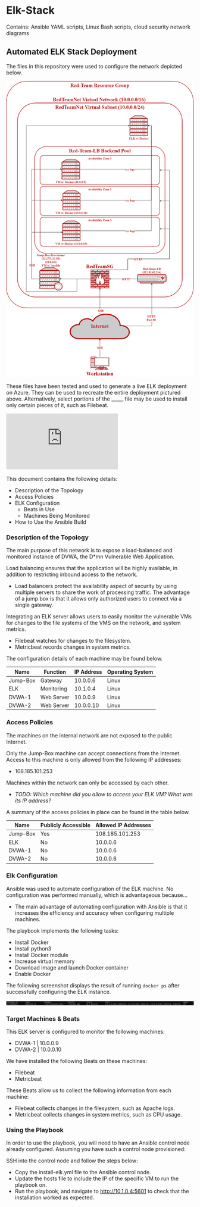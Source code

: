 # Elk-Stack
Contains: Ansible YAML scripts, Linux Bash scripts, cloud security network diagrams

## Automated ELK Stack Deployment

The files in this repository were used to configure the network depicted below.

![](https://github.com/seankemy/Elk-Stack/blob/main/Diagrams/RedTeam%20Cloud%20Network%20Diagram%202.png)

These files have been tested and used to generate a live ELK deployment on Azure. They can be used to recreate the entire deployment pictured above. Alternatively, select portions of the _____ file may be used to install only certain pieces of it, such as Filebeat.

![](https://github.com/seankemy/Elk-Stack/blob/main/Ansible/install_elk_yml.txt)

This document contains the following details:
- Description of the Topology
- Access Policies
- ELK Configuration
  - Beats in Use
  - Machines Being Monitored
- How to Use the Ansible Build


### Description of the Topology

The main purpose of this network is to expose a load-balanced and monitored instance of DVWA, the D*mn Vulnerable Web Application.

Load balancing ensures that the application will be highly available, in addition to restricting inbound access to the network.
- Load balancers protect the availability aspect of security by using multiple servers to share the work of processing traffic. The advantage of a jump box is that it allows only authorized users to connect via a single gateway.

Integrating an ELK server allows users to easily monitor the vulnerable VMs for changes to the file systems of the VMS on the network, and system metrics.
- Filebeat watches for changes to the filesystem.
- Metricbeat records changes in system metrics.

The configuration details of each machine may be found below.

| Name     |  Function  | IP Address | Operating System |
|----------|------------|------------|------------------|
| Jump-Box | Gateway    | 10.0.0.6   | Linux            |
| ELK      | Monitoring | 10.1.0.4   | Linux            |
| DVWA-1   | Web Server | 10.0.0.9   | Linux            |
| DVWA-2   | Web Server | 10.0.0.10  | Linux            |


### Access Policies

The machines on the internal network are not exposed to the public Internet. 

Only the Jump-Box machine can accept connections from the Internet. Access to this machine is only allowed from the following IP addresses:
- 108.185.101.253

Machines within the network can only be accessed by each other.
- _TODO: Which machine did you allow to access your ELK VM? What was its IP address?_

A summary of the access policies in place can be found in the table below.

| Name     | Publicly Accessible | Allowed IP Addresses |
|----------|---------------------|----------------------|
| Jump-Box | Yes                 | 108.185.101.253      |
| ELK      | No                  | 10.0.0.6             |
| DVWA-1   | No                  | 10.0.0.6             |
| DVWA-2   | No                  | 10.0.0.6             |


### Elk Configuration

Ansible was used to automate configuration of the ELK machine. No configuration was performed manually, which is advantageous because...
- The main advantage of automating configuration with Ansible is that it increases the efficiency and accuracy when configuring multiple machines.

The playbook implements the following tasks:
- Install Docker
- Install python3
- Install Docker module
- Increase virtual memory
- Download image and launch Docker container
- Enable Docker

The following screenshot displays the result of running `docker ps` after successfully configuring the ELK instance.

![](https://github.com/seankemy/Elk-Stack/blob/main/Diagrams/docker_ps_output.PNG)


### Target Machines & Beats

This ELK server is configured to monitor the following machines:
- DVWA-1 | 10.0.0.9
- DVWA-2 | 10.0.0.10

We have installed the following Beats on these machines:
- Filebeat
- Metricbeat

These Beats allow us to collect the following information from each machine:
- Filebeat collects changes in the filesystem, such as Apache logs.
- Metricbeat collects changes in system metrics, such as CPU usage.


### Using the Playbook

In order to use the playbook, you will need to have an Ansible control node already configured. Assuming you have such a control node provisioned: 

SSH into the control node and follow the steps below:
- Copy the install-elk.yml file to the Ansible control node.
- Update the hosts file to include the IP of the specific VM to run the playbook on.
- Run the playbook, and navigate to http://10.1.0.4:5601 to check that the installation worked as expected.
